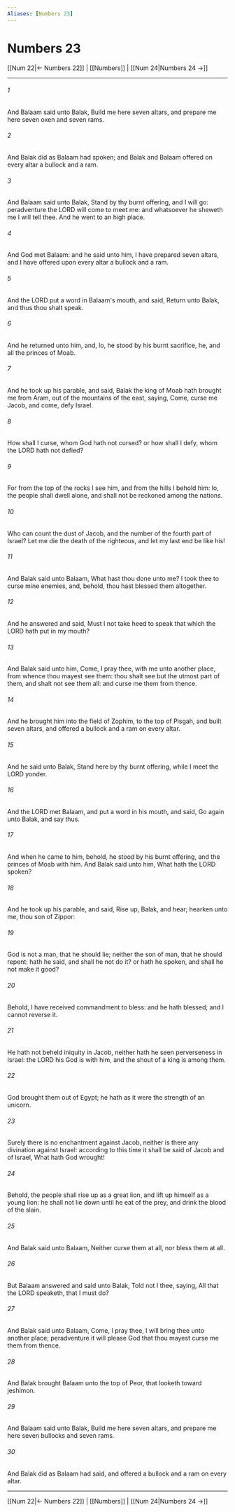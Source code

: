 ```yaml
---
Aliases: [Numbers 23]
---
```

# Numbers 23

[[Num 22|← Numbers 22]] | [[Numbers]] | [[Num 24|Numbers 24 →]]
***



###### 1 
And Balaam said unto Balak, Build me here seven altars, and prepare me here seven oxen and seven rams. 

###### 2 
And Balak did as Balaam had spoken; and Balak and Balaam offered on every altar a bullock and a ram. 

###### 3 
And Balaam said unto Balak, Stand by thy burnt offering, and I will go: peradventure the LORD will come to meet me: and whatsoever he sheweth me I will tell thee. And he went to an high place. 

###### 4 
And God met Balaam: and he said unto him, I have prepared seven altars, and I have offered upon every altar a bullock and a ram. 

###### 5 
And the LORD put a word in Balaam's mouth, and said, Return unto Balak, and thus thou shalt speak. 

###### 6 
And he returned unto him, and, lo, he stood by his burnt sacrifice, he, and all the princes of Moab. 

###### 7 
And he took up his parable, and said, Balak the king of Moab hath brought me from Aram, out of the mountains of the east, saying, Come, curse me Jacob, and come, defy Israel. 

###### 8 
How shall I curse, whom God hath not cursed? or how shall I defy, whom the LORD hath not defied? 

###### 9 
For from the top of the rocks I see him, and from the hills I behold him: lo, the people shall dwell alone, and shall not be reckoned among the nations. 

###### 10 
Who can count the dust of Jacob, and the number of the fourth part of Israel? Let me die the death of the righteous, and let my last end be like his! 

###### 11 
And Balak said unto Balaam, What hast thou done unto me? I took thee to curse mine enemies, and, behold, thou hast blessed them altogether. 

###### 12 
And he answered and said, Must I not take heed to speak that which the LORD hath put in my mouth? 

###### 13 
And Balak said unto him, Come, I pray thee, with me unto another place, from whence thou mayest see them: thou shalt see but the utmost part of them, and shalt not see them all: and curse me them from thence. 

###### 14 
And he brought him into the field of Zophim, to the top of Pisgah, and built seven altars, and offered a bullock and a ram on every altar. 

###### 15 
And he said unto Balak, Stand here by thy burnt offering, while I meet the LORD yonder. 

###### 16 
And the LORD met Balaam, and put a word in his mouth, and said, Go again unto Balak, and say thus. 

###### 17 
And when he came to him, behold, he stood by his burnt offering, and the princes of Moab with him. And Balak said unto him, What hath the LORD spoken? 

###### 18 
And he took up his parable, and said, Rise up, Balak, and hear; hearken unto me, thou son of Zippor: 

###### 19 
God is not a man, that he should lie; neither the son of man, that he should repent: hath he said, and shall he not do it? or hath he spoken, and shall he not make it good? 

###### 20 
Behold, I have received commandment to bless: and he hath blessed; and I cannot reverse it. 

###### 21 
He hath not beheld iniquity in Jacob, neither hath he seen perverseness in Israel: the LORD his God is with him, and the shout of a king is among them. 

###### 22 
God brought them out of Egypt; he hath as it were the strength of an unicorn. 

###### 23 
Surely there is no enchantment against Jacob, neither is there any divination against Israel: according to this time it shall be said of Jacob and of Israel, What hath God wrought! 

###### 24 
Behold, the people shall rise up as a great lion, and lift up himself as a young lion: he shall not lie down until he eat of the prey, and drink the blood of the slain. 

###### 25 
And Balak said unto Balaam, Neither curse them at all, nor bless them at all. 

###### 26 
But Balaam answered and said unto Balak, Told not I thee, saying, All that the LORD speaketh, that I must do? 

###### 27 
And Balak said unto Balaam, Come, I pray thee, I will bring thee unto another place; peradventure it will please God that thou mayest curse me them from thence. 

###### 28 
And Balak brought Balaam unto the top of Peor, that looketh toward jeshimon. 

###### 29 
And Balaam said unto Balak, Build me here seven altars, and prepare me here seven bullocks and seven rams. 

###### 30 
And Balak did as Balaam had said, and offered a bullock and a ram on every altar.

***
[[Num 22|← Numbers 22]] | [[Numbers]] | [[Num 24|Numbers 24 →]]
